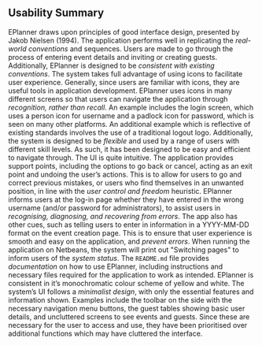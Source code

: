 ## Usability Summary
EPlanner draws upon principles of good interface design, presented by Jakob Nielsen (1994). The application performs well in replicating the *real-world conventions* and sequences. Users are made to go through the process of entering event details and inviting or creating guests. Additionally, EPlanner is designed to be *consistent with existing conventions*. The system takes full advantage of using icons to facilitate user experience. Generally, since users are familiar with icons, they are useful tools in application development. EPlanner uses icons in many different screens so that users can navigate the application through *recognition, rather than recall*. An example includes the login screen, which uses a person icon for username and a padlock icon for password, which is seen on many other platforms. An additional example which is reflective of existing standards involves the use of a traditional logout logo. Additionally, the system is designed to be *flexible* and used by a range of users with different skill levels. As such, it has been designed to be easy and efficient to navigate through. The UI is quite intuitive. The application provides support points, including the options to go back or cancel, acting as an exit point and undoing the user’s actions. This is to allow for users to go and correct previous mistakes, or users who find themselves in an unwanted position, in line with the *user control and freedom* heuristic. EPlanner informs users at the log-in page whether they have entered in the wrong username (and/or password for administrators), to assist users in *recognising, diagnosing, and recovering from errors*. The app also has other cues, such as telling users to enter in information in a YYYY-MM-DD format on the event creation page. This is to ensure that user experience is smooth and easy on the application, and *prevent errors*. When running the application on Netbeans, the system will print out "Switching pages" to inform users of the *system status*. The `README.md` file provides *documentation* on how to use EPlanner, including instructions and necessary files required for the application to work as intended. EPlanner is consistent in it’s monochromatic colour scheme of yellow and white. The system’s UI follows a *minimalist design*, with only the essential features and information shown. Examples include the toolbar on the side with the necessary navigation menu buttons, the guest tables showing basic user details, and uncluttered screens to see events and guests. Since these are necessary for the user to access and use, they have been prioritised over additional functions which may have cluttered the interface.
